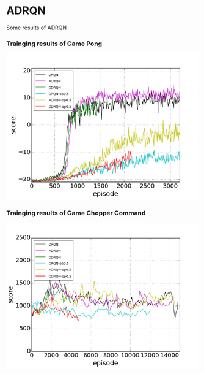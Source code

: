 # ADRQN
Some results of ADRQN

### Trainging results of Game Pong

![image](https://github.com/anonymous-nn/ADRQN/blob/master/pong-training.png)

### Trainging results of Game Chopper Command

![image](https://github.com/anonymous-nn/ADRQN/blob/master/chopcmd-training.png)
